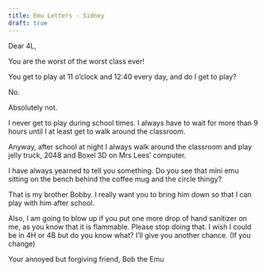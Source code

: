 ```yaml
---
title: Emu Letters - Sidney
draft: true
---
```


Dear 4L,

You are the worst of the worst class ever!

You get to play at 11 o’clock and 12:40 every day, and do I get to play?

No.

Absolutely not.

I never get to play during school times. I always have to wait for more than 9 hours until I at least get to walk around the classroom.

Anyway, after school at night I always walk around the classroom and play jelly truck, 2048 and Boxel 3D on Mrs Lees’ computer.

I have always yearned to tell you something. Do you see that mini emu sitting on the bench behind the coffee mug and the circle thingy?

That is my brother Bobby. I really want you to bring him down so that I can play with him after school.

Also, I am going to blow up if you put one more drop of hand sanitizer on me, as you know that it is flammable. Please stop doing that. I wish I could be in 4H or 4B but do you know what? I’ll give you another chance. (If you change)

 
Your annoyed but forgiving friend,
Bob the Emu

